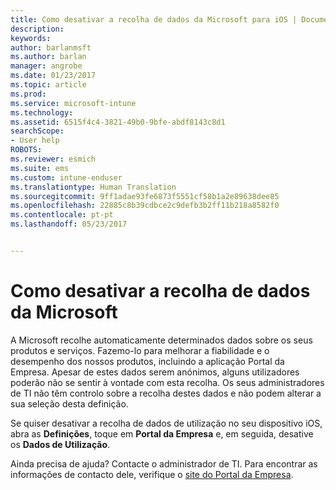```yaml
---
title: Como desativar a recolha de dados da Microsoft para iOS | Documentos da Microsoft
description: 
keywords: 
author: barlanmsft
ms.author: barlan
manager: angrobe
ms.date: 01/23/2017
ms.topic: article
ms.prod: 
ms.service: microsoft-intune
ms.technology: 
ms.assetid: 6515f4c4-3821-49b0-9bfe-abdf8143c8d1
searchScope:
- User help
ROBOTS: 
ms.reviewer: esmich
ms.suite: ems
ms.custom: intune-enduser
ms.translationtype: Human Translation
ms.sourcegitcommit: 9ff1adae93fe6873f5551cf58b1a2e89638dee85
ms.openlocfilehash: 22885c8b39cdbce2c9defb3b2ff11b218a8582f0
ms.contentlocale: pt-pt
ms.lasthandoff: 05/23/2017


---
```


# <a name="how-to-turn-off-microsoft-data-collection"></a>Como desativar a recolha de dados da Microsoft

A Microsoft recolhe automaticamente determinados dados sobre os seus produtos e serviços. Fazemo-lo para melhorar a fiabilidade e o desempenho dos nossos produtos, incluindo a aplicação Portal da Empresa. Apesar de estes dados serem anónimos, alguns utilizadores poderão não se sentir à vontade com esta recolha. Os seus administradores de TI não têm controlo sobre a recolha destes dados e não podem alterar a sua seleção desta definição.

Se quiser desativar a recolha de dados de utilização no seu dispositivo iOS, abra as **Definições**, toque em **Portal da Empresa** e, em seguida, desative os **Dados de Utilização**.

Ainda precisa de ajuda? Contacte o administrador de TI. Para encontrar as informações de contacto dele, verifique o [site do Portal da Empresa](http://portal.manage.microsoft.com).

